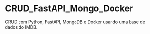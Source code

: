 # CRUD_FastAPI_Mongo_Docker
CRUD com Python, FastAPI, MongoDB e Docker usando uma base de dados do IMDB.

